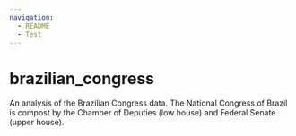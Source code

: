 ```yaml
---
navigation:
  - README
  - Test
---
```




# brazilian_congress
An analysis of the Brazilian Congress data. The National Congress of Brazil is compost by the Chamber of Deputies (low house) and Federal Senate (upper house).
